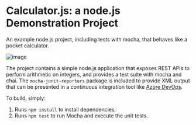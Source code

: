 Calculator.js: a node.js Demonstration Project
==============================================
An example node.js project, including tests with mocha, that behaves like
a pocket calculator.

![image](https://github.com/sumsam-ali-sac/calculator/assets/93638623/84fb40d5-7628-41cb-8e31-1016e0f1d14a)

The project contains a simple node.js application that exposes REST APIs
to perform arithmetic on integers, and provides a test suite with mocha
and chai.  The `mocha-junit-reporters` package is included to provide XML
output that can be presented in a continuous integration tool like
[Azure DevOps](https://azure.com/devops).

To build, simply:

1. Runs `npm install` to install dependencies.
2. Runs `npm test` to run Mocha and execute the unit tests.

